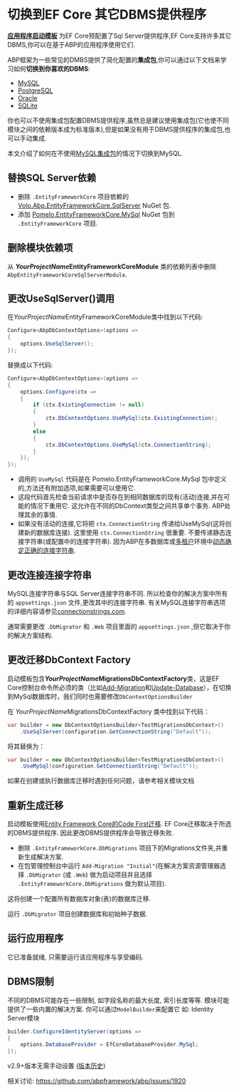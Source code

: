 # 切换到EF Core 其它DBMS提供程序

**[应用程序启动模板](Startup-Templates/Application.md)** 为EF Core预配置了Sql Server提供程序,EF Core支持许多其它DBMS,你可以在基于ABP的应用程序使用它们.

ABP框架为一些常见的DMBS提供了简化配置的**集成包**,你可以通过以下文档来学习如何**切换到你喜欢的DBMS**:

* [MySQL](Entity-Framework-Core-MySQL.md)
* [PostgreSQL](Entity-Framework-Core-PostgreSQL.md)
* [Oracle](Entity-Framework-Core-Oracle.md)
* [SQLite](Entity-Framework-Core-SQLite.md)

你也可以不使用集成包配置DBMS提供程序,虽然总是建议使用集成包(它也使不同模块之间的依赖版本成为标准版本),但是如果没有用于DBMS提供程序的集成包,也可以手动集成.

本文介绍了如何在不使用[MySQL集成包](Entity-Framework-Core-MySQL.md)的情况下切换到MySQL.

## 替换SQL Server依赖

* 删除 `.EntityFrameworkCore` 项目依赖的 [Volo.Abp.EntityFrameworkCore.SqlServer](https://www.nuget.org/packages/Volo.Abp.EntityFrameworkCore.SqlServer) NuGet 包.
* 添加 [Pomelo.EntityFrameworkCore.MySql](https://www.nuget.org/packages/Pomelo.EntityFrameworkCore.MySql/) NuGet 包到 `.EntityFrameworkCore` 项目.

## 删除模块依赖项

从 ***YourProjectName*EntityFrameworkCoreModule** 类的依赖列表中删除`AbpEntityFrameworkCoreSqlServerModule`.

## 更改UseSqlServer()调用

在*YourProjectName*EntityFrameworkCoreModule类中找到以下代码:

````csharp
Configure<AbpDbContextOptions>(options =>
{
    options.UseSqlServer();
});
````

替换成以下代码:

````csharp
Configure<AbpDbContextOptions>(options =>
{
    options.Configure(ctx =>
    {
        if (ctx.ExistingConnection != null)
        {
            ctx.DbContextOptions.UseMySql(ctx.ExistingConnection);
        }
        else
        {
            ctx.DbContextOptions.UseMySql(ctx.ConnectionString);
        }
    });
});
````

* 调用的 `UseMySql` 代码是在 Pomelo.EntityFrameworkCore.MySql 包中定义的,方法还有附加选项,如果需要可以使用它.
* 这段代码首先检查当前请求中是否存在到相同数据库的现有(活动)连接,并在可能的情况下重用它. 这允许在不同的DbContext类型之间共享单个事务. ABP处理其余的事情.
* 如果没有活动的连接,它将把 `ctx.ConnectionString` 传递给UseMySql(这将创建新的数据库连接). 这里使用 `ctx.ConnectionString` 很重要. 不要传递静态连接字符串(或配置中的连接字符串). 因为ABP在多数据库或[多租户](Multi-Tenancy.md)环境中[动态确定正确的连接字符串](Connection-Strings.md).

## 更改连接连接字符串

MySQL连接字符串与SQL Server连接字符串不同. 所以检查你的解决方案中所有的 `appsettings.json` 文件,更改其中的连接字符串. 有关MySQL连接字符串选项的详细内容请参见[connectionstrings.com](https://www.connectionstrings.com/mysql/).

通常需要更改 `.DbMigrator` 和 `.Web` 项目里面的 `appsettings.json` ,但它取决于你的解决方案结构.

## 更改迁移DbContext Factory

启动模板包含***YourProjectName*MigrationsDbContextFactory**类，这是EF Core控制台命令所必须的类（比如[Add-Migration](https://docs.microsoft.com/en-us/ef/ef6/modeling/code-first/migrations/#generating--running-migrations)和[Update-Database](https://docs.microsoft.com/en-us/ef/ef6/modeling/code-first/migrations/#generating--running-migrations)），在切换到MySql数据库时，我们同时也需要修改`DbContextOptionsBuilder`

在 *YourProjectName*MigrationsDbContextFactory 类中找到以下代码：

````csharp
var builder = new DbContextOptionsBuilder<TestMigrationsDbContext>()
    .UseSqlServer(configuration.GetConnectionString("Default"));
````

将其替换为：

````csharp
var builder = new DbContextOptionsBuilder<TestMigrationsDbContext>()
    .UseMySql(configuration.GetConnectionString("Default"));
````

如果在创建或执行数据库迁移时遇到任何问题，请参考相关模块文档

## 重新生成迁移

启动模板使用[Entity Framework Core的Code First迁移](https://docs.microsoft.com/zh-cn/ef/core/managing-schemas/migrations/). EF Core迁移取决于所选的DBMS提供程序. 因此更改DBMS提供程序会导致迁移失败.

* 删除 `.EntityFrameworkCore.DbMigrations` 项目下的Migrations文件夹,并重新生成解决方案.
* 在包管理控制台中运行 `Add-Migration "Initial"`(在解决方案资源管理器选择 `.DbMigrator`  (或 `.Web`) 做为启动项目并且选择 `.EntityFrameworkCore.DbMigrations` 做为默认项目).

这将创建一个配置所有数据库对象(表)的数据库迁移.

运行 `.DbMigrator` 项目创建数据库和初始种子数据.

## 运行应用程序

它已准备就绪, 只需要运行该应用程序与享受编码.

## DBMS限制

不同的DBMS可能存在一些限制, 如字段名称的最大长度, 索引长度等等. 
模块可能提供了一些内置的解决方案. 你可以通过`ModelBuilder`来配置它 如: Identity Server模块

```csharp
builder.ConfigureIdentityServer(options =>
{
    options.DatabaseProvider = EfCoreDatabaseProvider.MySql;
});
```
v2.9+版本无需手动设置 ([版本历史](https://github.com/abpframework/abp/blob/dev/modules/identityserver/src/Volo.Abp.IdentityServer.EntityFrameworkCore/Volo/Abp/IdentityServer/EntityFrameworkCore/IdentityServerModelBuilderConfigurationOptions.cs))

相关讨论: https://github.com/abpframework/abp/issues/1920
